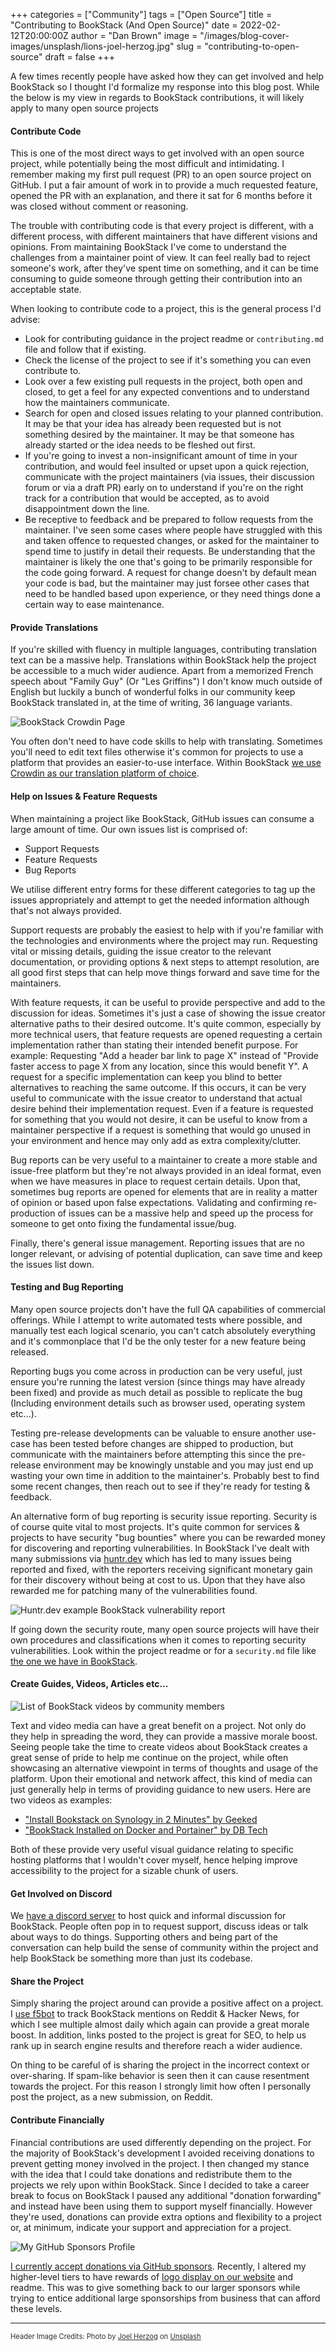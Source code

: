 +++
categories = ["Community"]
tags = ["Open Source"]
title = "Contributing to BookStack (And Open Source)"
date = 2022-02-12T20:00:00Z
author = "Dan Brown"
image = "/images/blog-cover-images/unsplash/lions-joel-herzog.jpg"
slug = "contributing-to-open-source"
draft = false
+++

A few times recently people have asked how they can get involved
and help BookStack so I thought I'd formalize my response into this 
blog post. While the below is my view in regards to BookStack contributions, it
will likely apply to many open source projects


#### Contribute Code

This is one of the most direct ways to get involved with an open source project, while
potentially being the most difficult and intimidating. I remember making
my first pull request (PR) to an open source project on GitHub. I put a fair 
amount of work in to provide a much requested feature, opened the PR with an 
explanation, and there it sat for 6 months before it was closed without comment
or reasoning. 

The trouble with contributing code is that every project is different, with a different 
process, with different maintainers that have different visions and opinions.
From maintaining BookStack I've come to understand the challenges from a maintainer point of view.
It can feel really bad to reject someone's work, after they've spent time on something, and it can
be time consuming to guide someone through getting their contribution into an acceptable state. 

When looking to contribute code to a project, this is the general process I'd advise:

- Look for contributing guidance in the project readme or `contributing.md` file and follow that if existing.
- Check the license of the project to see if it's something you can even contribute to.
- Look over a few existing pull requests in the project, both open and closed, to get a feel for any expected conventions and to understand how the maintainers communicate.
- Search for open and closed issues relating to your planned contribution. It may be that your idea has already been requested but is not something desired by the maintainer. It may be that someone has already started or the idea needs to be fleshed out first.
- If you're going to invest a non-insignificant amount of time in your contribution, and would feel insulted or upset upon a quick rejection, communicate with the project maintainers (via issues, their discussion forum or via a draft PR) early on to understand if you're on the right track for a contribution that would be accepted, as to avoid disappointment down the line.
- Be receptive to feedback and be prepared to follow requests from the maintainer. I've seen some cases where people have struggled with this and taken offence to requested changes, or asked for the maintainer to spend time to justify in detail their requests. Be understanding that the maintainer is likely the one that's going to be primarily responsible for the code going forward. A request for change doesn't by default mean your code is bad, but the maintainer may just forsee other cases that need to be handled based upon experience, or they need things done a certain way to ease maintenance.

#### Provide Translations

If you're skilled with fluency in multiple languages, contributing translation text can be a 
massive help. Translations within BookStack help the project be accessible to a much wider
audience. Apart from a memorized French speech about "Family Guy" (Or "Les Griffins") I don't 
know much outside of English but luckily a bunch of wonderful folks in our community
keep BookStack translated in, at the time of writing, 36 language variants. 

![BookStack Crowdin Page](/images/2022/02/crowdin.png)

You often don't need to have code skills to help with translating. Sometimes you'll need
to edit text files otherwise it's common for projects to use a platform that provides
an easier-to-use interface. Within BookStack [we use Crowdin as our translation platform of choice](https://crowdin.com/project/bookstack).

#### Help on Issues & Feature Requests

When maintaining a project like BookStack, GitHub issues can consume a large amount of time.
Our own issues list is comprised of:

- Support Requests
- Feature Requests
- Bug Reports

We utilise different entry forms for these different categories to tag up the issues 
appropriately and attempt to get the needed information although that's not always provided.

Support requests are probably the easiest to help with if you're familiar with the technologies
and environments where the project may run. Requesting vital or missing details, guiding the issue
creator to the relevant documentation, or providing options & next steps to attempt resolution, are all good first
steps that can help move things forward and save time for the maintainers.

With feature requests, it can be useful to provide perspective and add to the discussion for ideas. 
Sometimes it's just a case of showing the issue creator alternative paths to their desired outcome. 
It's quite common, especially by more technical users, that feature requests are opened requesting a certain implementation rather than stating their intended benefit purpose. 
For example: Requesting "Add a header bar link to page X" instead of "Provide faster access to page X from any location, since this would benefit Y". 
A request for a specific implementation can keep you blind to better alternatives to reaching the same outcome. If this occurs, it can be very useful to communicate with the issue creator to understand that actual desire behind their implementation request.
Even if a feature is requested for something that you would not desire, it can be useful to know from a maintainer
perspective if a request is something that would go unused in your environment and hence may only
add as extra complexity/clutter. 

Bug reports can be very useful to a maintainer to create a more stable and issue-free platform but 
they're not always provided in an ideal format, even when we have measures in place to request certain
details. Upon that, sometimes bug reports are opened for elements that are in reality a matter of opinion or based upon false expectations.
Validating and confirming re-production of issues can be a massive help and speed up the process for someone to get onto fixing the fundamental issue/bug.

Finally, there's general issue management. Reporting issues that are no longer relevant, or advising of potential duplication, can save time and keep the issues list down.

#### Testing and Bug Reporting

Many open source projects don't have the full QA capabilities of commercial offerings.
While I attempt to write automated tests where possible, and manually test each logical
scenario, you can't catch absolutely everything and it's commonplace that I'd be the only
tester for a new feature being released.

Reporting bugs you come across in production can be very useful, just ensure you're running the 
latest version (since things may have already been fixed) and provide as much detail as
possible to replicate the bug (Including environment details such as browser used, operating system etc...).

Testing pre-release developments can be valuable to ensure another use-case has been tested
before changes are shipped to production, but communicate with the maintainers before attempting
this since the pre-release environment may be knowingly unstable and you may just end up wasting your own time 
in addition to the maintainer's. Probably best to find some recent changes, then reach out to see
if they're ready for testing & feedback.

An alternative form of bug reporting is security issue reporting. Security is of course quite vital
to most projects. It's quite common for services & projects to have security "bug bounties" where you
can be rewarded money for discovering and reporting vulnerabilities. 
In BookStack I've dealt with many submissions via [huntr.dev](https://huntr.dev/) which has led to many issues being reported and fixed, with the reporters receiving significant monetary gain for their discovery
without being at cost to us. Upon that they have also rewarded me for patching many of the vulnerabilities found. 

![Huntr.dev example BookStack vulnerability report](/images/2022/02/huntr-dev.png)


If going down the security route, many open source projects will have their own procedures and classifications when it comes to reporting security vulnerabilities. Look within the project readme or for a `security.md` file like [the one we have in BookStack](https://github.com/BookStackApp/BookStack/blob/development/.github/SECURITY.md).

#### Create Guides, Videos, Articles etc...

![List of BookStack videos by community members](/images/2022/02/community-videos.png)

Text and video media can have a great benefit on a project.
Not only do they help in spreading the word, they can provide 
a massive morale boost. Seeing people take the time to create videos about BookStack
creates a great sense of pride to help me continue on the project, while often showcasing
an alternative viewpoint in terms of thoughts and usage of the platform.
Upon their emotional and network affect, this kind of media can just generally help
in terms of providing guidance to new users. Here are two videos as examples:

- ["Install Bookstack on Synology in 2 Minutes" by Geeked](https://youtu.be/_13K1DeZwhk)
- ["BookStack Installed on Docker and Portainer" by DB Tech](https://youtu.be/NhPw1DvxYZc)

Both of these provide very useful visual guidance relating to specific hosting platforms that I 
wouldn't cover myself, hence helping improve accessibility to the project for a sizable chunk
of users.

#### Get Involved on Discord

We [have a discord server](https://discord.gg/ztkBqR2) to host quick and informal discussion for BookStack.
People often pop in to request support, discuss ideas or talk about ways to do things. 
Supporting others and being part of the conversation can help build the sense of community within
the project and help BookStack be something more than just its codebase.

#### Share the Project

Simply sharing the project around can provide a positive affect on a project.
I [use f5bot](https://f5bot.com/) to track BookStack mentions on Reddit & Hacker News,
for which I see multiple almost daily which again can provide a great morale boost.
In addition, links posted to the project is great for SEO, to help us rank up
in search engine results and therefore reach a wider audience. 

On thing to be careful of is sharing the project in the incorrect context or over-sharing. 
If spam-like behavior is seen then it can cause resentment towards the project.
For this reason I strongly limit how often I personally post the project, as a new submission, on Reddit.

#### Contribute Financially

Financial contributions are used differently depending on the project.
For the majority of BookStack's development I avoided receiving donations to prevent 
getting money involved in the project. I then changed my stance with the idea that I
could take donations and redistribute them to the projects we rely upon within BookStack.
Since I decided to take a career break to focus on BookStack I paused any additional
"donation forwarding" and instead have been using them to support myself financially.
However they're used, donations can provide extra options and flexibility to a project or,
at minimum, indicate your support and appreciation for a project.

![My GitHub Sponsors Profile](/images/2022/02/github-sponsors.png)

[I currently accept donations via GitHub sponsors](https://github.com/sponsors/ssddanbrown/).
Recently, I altered my higher-level tiers to have rewards of [logo display on our website](https://www.bookstackapp.com/#sponsors)
and readme. This was to give something back to our larger sponsors while trying to entice
additional large sponsorships from business that can afford these levels.


----

<span style="font-size: 0.8em;opacity:0.9;">Header Image Credits: <span>Photo by <a href="https://unsplash.com/@joel_herzog?utm_source=unsplash&utm_medium=referral&utm_content=creditCopyText">Joel Herzog</a> on <a href="https://unsplash.com/s/photos/animal-pack?utm_source=unsplash&utm_medium=referral&utm_content=creditCopyText">Unsplash</a></span></span>
  